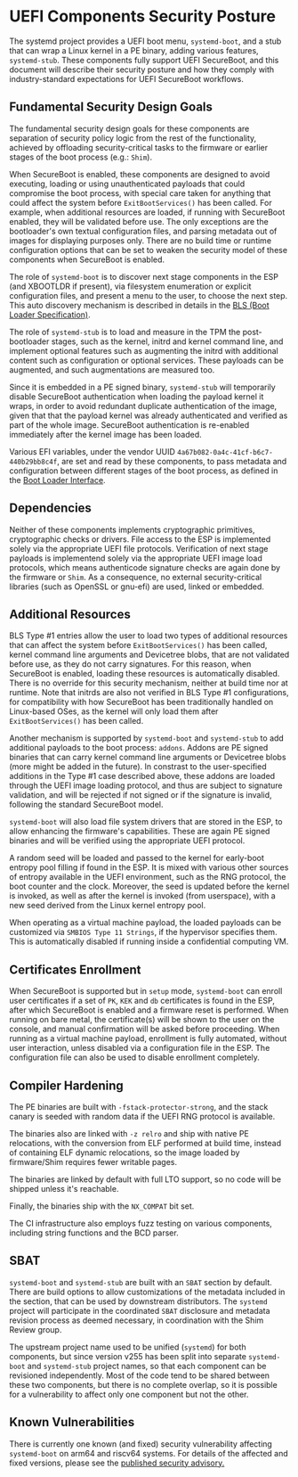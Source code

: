 # UEFI Components Security Posture
The systemd project provides a UEFI boot menu, `systemd-boot`, and a stub that can wrap a Linux kernel in a
PE binary, adding various features, `systemd-stub`. These components fully support UEFI SecureBoot, and
this document will describe their security posture and how they comply with industry-standard expectations
for UEFI SecureBoot workflows.

## Fundamental Security Design Goals
The fundamental security design goals for these components are separation of security policy logic from the
rest of the functionality, achieved by offloading security-critical tasks to the firmware or earlier stages
of the boot process (e.g.: `Shim`).

When SecureBoot is enabled, these components are designed to avoid executing, loading or using
unauthenticated payloads that could compromise the boot process, with special care taken for anything that
could affect the system before `ExitBootServices()` has been called. For example, when additional resources
are loaded, if running with SecureBoot enabled, they will be validated before use. The only exceptions are
the bootloader's own textual configuration files, and parsing metadata out of images for displaying purposes
only. There are no build time or runtime configuration options that can be set to weaken the security model
of these components when SecureBoot is enabled.

The role of `systemd-boot` is to discover next stage components in the ESP (and XBOOTLDR if present), via
filesystem enumeration or explicit configuration files, and present a menu to the user, to choose the next
step. This auto discovery mechanism is described in details in the [BLS (Boot Loader
Specification)](https://uapi-group.org/specifications/specs/boot_loader_specification/).

The role of `systemd-stub` is to load and measure in the TPM the post-bootloader stages, such as the kernel,
initrd and kernel command line, and implement optional features such as augmenting the initrd with
additional content such as configuration or optional services. These payloads can be augmented, and such
augmentations are measured too.

Since it is embedded in a PE signed binary, `systemd-stub` will temporarily disable SecureBoot
authentication when loading the payload kernel it wraps, in order to avoid redundant duplicate
authentication of the image, given that that the payload kernel was already authenticated and verified as
part of the whole image. SecureBoot authentication is re-enabled immediately after the kernel image has been
loaded.

Various EFI variables, under the vendor UUID `4a67b082-0a4c-41cf-b6c7-440b29bb8c4f`, are set and read by
these components, to pass metadata and configuration between different stages of the boot process, as
defined in the [Boot Loader Interface](https://systemd.io/BOOT_LOADER_INTERFACE/).

## Dependencies
Neither of these components implements cryptographic primitives, cryptographic checks or drivers. File
access to the ESP is implemented solely via the appropriate UEFI file protocols. Verification of next stage
payloads is implementend solely via the appropriate UEFI image load protocols, which means authenticode
signature checks are again done by the firmware or `Shim`. As a consequence, no external security-critical
libraries (such as OpenSSL or gnu-efi) are used, linked or embedded.

## Additional Resources
BLS Type #1 entries allow the user to load two types of additional resources that can affect the system
before `ExitBootServices()` has been called, kernel command line arguments and Devicetree blobs, that are
not validated before use, as they do not carry signatures. For this reason, when SecureBoot is enabled,
loading these resources is automatically disabled. There is no override for this security mechanism, neither
at build time nor at runtime. Note that initrds are also not verified in BLS Type #1 configurations, for
compatibility with how SecureBoot has been traditionally handled on Linux-based OSes, as the kernel will
only load them after `ExitBootServices()` has been called.

Another mechanism is supported by `systemd-boot` and `systemd-stub` to add additional payloads to the boot
process: `addons`. Addons are PE signed binaries that can carry kernel command line arguments or Devicetree
blobs (more might be added in the future). In constrast to the user-specified additions in the Type #1 case
described above, these addons are loaded through the UEFI image loading protocol, and thus are subject to
signature validation, and will be rejected if not signed or if the signature is invalid, following the
standard SecureBoot model.

`systemd-boot` will also load file system drivers that are stored in the ESP, to allow enhancing the
firmware's capabilities. These are again PE signed binaries and will be verified using the appropriate
UEFI protocol.

A random seed will be loaded and passed to the kernel for early-boot entropy pool filling if found in the
ESP. It is mixed with various other sources of entropy available in the UEFI environment, such as the RNG
protocol, the boot counter and the clock. Moreover, the seed is updated before the kernel is invoked, as
well as after the kernel is invoked (from userspace), with a new seed derived from the Linux kernel entropy
pool.

When operating as a virtual machine payload, the loaded payloads can be customized via `SMBIOS Type 11
Strings`, if the hypervisor specifies them. This is automatically disabled if running inside a confidential
computing VM.

## Certificates Enrollment
When SecureBoot is supported but in `setup` mode, `systemd-boot` can enroll user certificates if a set of
`PK`, `KEK` and `db` certificates is found in the ESP, after which SecureBoot is enabled and a firmware
reset is performed. When running on bare metal, the certificate(s) will be shown to the user on the console,
and manual confirmation will be asked before proceeding. When running as a virtual machine payload,
enrollment is fully automated, without user interaction, unless disabled via a configuration file in the
ESP. The configuration file can also be used to disable enrollment completely.

## Compiler Hardening
The PE binaries are built with `-fstack-protector-strong`, and the stack canary is seeded with random data if
the UEFI RNG protocol is available.

The binaries also are linked with `-z relro` and ship with native PE relocations, with the conversion from
ELF performed at build time, instead of containing ELF dynamic relocations, so the image loaded by
firmware/Shim requires fewer writable pages.

The binaries are linked by default with full LTO support, so no code will be shipped unless it's reachable.

Finally, the binaries ship with the `NX_COMPAT` bit set.

The CI infrastructure also employs fuzz testing on various components, including string functions and the
BCD parser.

## SBAT
`systemd-boot` and `systemd-stub` are built with an `SBAT` section by default. There are build options to
allow customizations of the metadata included in the section, that can be used by downstream distributors.
The `systemd` project will participate in the coordinated `SBAT` disclosure and metadata revision process as
deemed necessary, in coordination with the Shim Review group.

The upstream project name used to be unified (`systemd`) for both components, but since version v255 has
been split into separate `systemd-boot` and `systemd-stub` project names, so that each component can be
revisioned independently. Most of the code tend to be shared between these two components, but there is no
complete overlap, so it is possible for a vulnerability to affect only one component but not the other.

## Known Vulnerabilities
There is currently one known (and fixed) security vulnerability affecting `systemd-boot` on arm64 and
riscv64 systems. For details of the affected and fixed versions, please see the [published security
advisory.](https://github.com/systemd/systemd/security/advisories/GHSA-6m6p-rjcq-334c)
